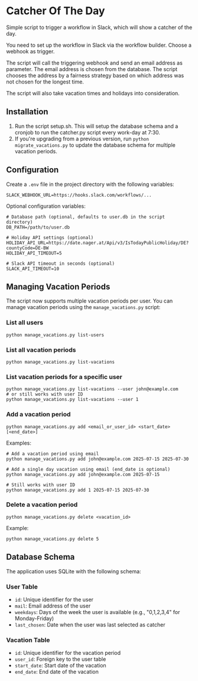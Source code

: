 # Catcher Of The Day

Simple script to trigger a workflow in Slack, which will show a catcher of the day.

You need to set up the workflow in Slack via the workflow builder. Choose a webhook as trigger. 

The script will call the triggering webhook and send an email address as parameter. The email address is chosen from the database. The script chooses the address by a fairness strategy based on which address was not chosen for the longest time.

The script will also take vacation times and holidays into consideration. 

## Installation

1. Run the script setup.sh. This will setup the database schema and a cronjob to run the catcher.py script every work-day at 7:30.
2. If you're upgrading from a previous version, run `python migrate_vacations.py` to update the database schema for multiple vacation periods.

## Configuration

Create a `.env` file in the project directory with the following variables:

```
SLACK_WEBHOOK_URL=https://hooks.slack.com/workflows/...
```

Optional configuration variables:
```
# Database path (optional, defaults to user.db in the script directory)
DB_PATH=/path/to/user.db

# Holiday API settings (optional)
HOLIDAY_API_URL=https://date.nager.at/Api/v3/IsTodayPublicHoliday/DE?countyCode=DE-BW
HOLIDAY_API_TIMEOUT=5

# Slack API timeout in seconds (optional)
SLACK_API_TIMEOUT=10
```

## Managing Vacation Periods

The script now supports multiple vacation periods per user. You can manage vacation periods using the `manage_vacations.py` script:

### List all users
```
python manage_vacations.py list-users
```

### List all vacation periods
```
python manage_vacations.py list-vacations
```

### List vacation periods for a specific user
```
python manage_vacations.py list-vacations --user john@example.com
# or still works with user ID
python manage_vacations.py list-vacations --user 1
```

### Add a vacation period
```
python manage_vacations.py add <email_or_user_id> <start_date> [<end_date>]
```
Examples:
```
# Add a vacation period using email
python manage_vacations.py add john@example.com 2025-07-15 2025-07-30

# Add a single day vacation using email (end_date is optional)
python manage_vacations.py add john@example.com 2025-07-15

# Still works with user ID
python manage_vacations.py add 1 2025-07-15 2025-07-30
```

### Delete a vacation period
```
python manage_vacations.py delete <vacation_id>
```
Example:
```
python manage_vacations.py delete 5
```

## Database Schema

The application uses SQLite with the following schema:

### User Table
- `id`: Unique identifier for the user
- `mail`: Email address of the user
- `weekdays`: Days of the week the user is available (e.g., "0,1,2,3,4" for Monday-Friday)
- `last_chosen`: Date when the user was last selected as catcher

### Vacation Table
- `id`: Unique identifier for the vacation period
- `user_id`: Foreign key to the user table
- `start_date`: Start date of the vacation
- `end_date`: End date of the vacation
